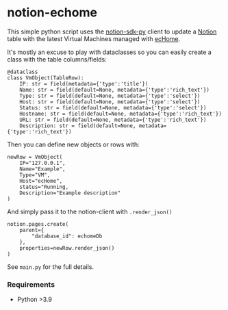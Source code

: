 # notion-echome

This simple python script uses the [notion-sdk-py](https://github.com/ramnes/notion-sdk-py) client to update a [Notion](https://www.notion.so/) table with the latest Virtual Machines managed with [ecHome](https://github.com/mgtrrz/echome).

It's mostly an excuse to play with dataclasses so you can easily create a class with the table columns/fields:

```
@dataclass
class VmObject(TableRow):
    IP: str = field(metadata={'type':'title'})
    Name: str = field(default=None, metadata={'type':'rich_text'})
    Type: str = field(default=None, metadata={'type':'select'})
    Host: str = field(default=None, metadata={'type':'select'})
    Status: str = field(default=None, metadata={'type':'select'})
    Hostname: str = field(default=None, metadata={'type':'rich_text'})
    URL: str = field(default=None, metadata={'type':'rich_text'})
    Description: str = field(default=None, metadata={'type':'rich_text'})
```

Then you can define new objects or rows with:

```
newRow = VmObject(
    IP="127.0.0.1",
    Name="Example",
    Type="VM",
    Host="ecHome",
    status="Running,
    Description="Example description"
)
```

And simply pass it to the notion-client with `.render_json()`

```
notion.pages.create(
    parent={
        "database_id": echomeDb
    },
    properties=newRow.render_json()
)
```

See `main.py` for the full details.

### Requirements

* Python >3.9